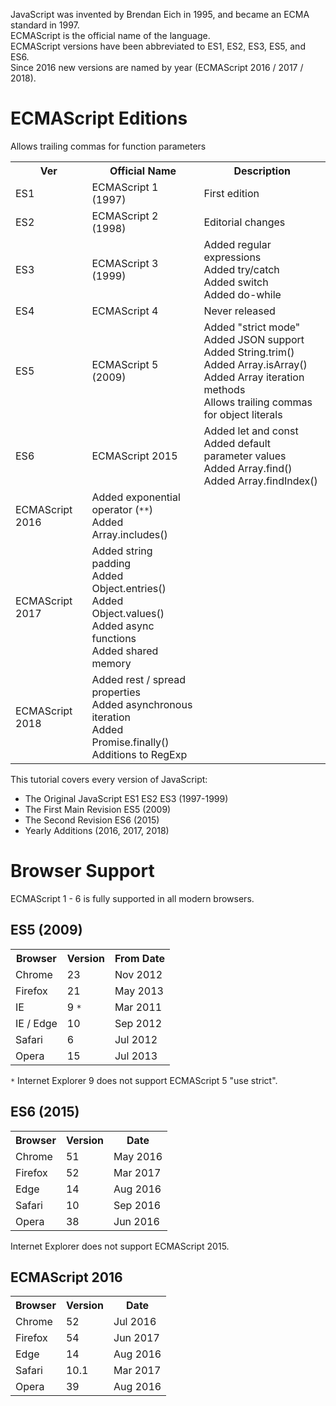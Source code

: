 JavaScript was invented by Brendan Eich in 1995, and became an ECMA standard in 1997.
<br>
ECMAScript is the official name of the language.
<br>
ECMAScript versions have been abbreviated to ES1, ES2, ES3, ES5, and ES6.
<br>
Since 2016 new versions are named by year (ECMAScript 2016 / 2017 / 2018).
<h1>ECMAScript Editions</h1>
<table class="ws-table-all">
  <tr>
    <th>Ver</th>
    <th>Official Name</th>
    <th>Description</th>
  </tr>
  <tr>
    <td>ES1</td>
    <td>ECMAScript 1 (1997)</td>
    <td>First edition</td>
  </tr>
  <tr>
    <td>ES2</td>
    <td>ECMAScript 2 (1998)</td>
    <td>Editorial changes</td>
  </tr>
  <tr>
    <td>ES3</td>
    <td>ECMAScript 3 (1999)</td>
    <td>Added regular expressions<br>Added try/catch<br>Added switch<br>Added do-while</td>
  </tr>
  <tr>
    <td>ES4</td>
    <td>ECMAScript 4</td>
    <td>Never released</td>
  </tr>
  <tr>
    <td>ES5</td>
    <td>ECMAScript 5 (2009)</td>
    <td>Added "strict mode"<br>Added JSON support<br>Added String.trim()<br>Added Array.isArray()<br>Added Array iteration methods<br>Allows trailing commas for object literals<br></td>
  </tr>
  <tr>
    <td>ES6</td>
    <td>ECMAScript 2015</td>
    <td>Added let and const<br>Added default parameter values<br>Added Array.find()<br>Added Array.findIndex()<br></td>
  </tr>
  <tr>
    <td>ECMAScript 2016</td>
    <td>Added exponential operator (<code>**</code>)<br>Added Array.includes()</td>
  </tr>
  <tr>
    <td>ECMAScript 2017</td>
    <td>Added string padding<br>Added Object.entries()<br>Added Object.values()<br>Added async functions<br>Added shared memory</td>Allows trailing commas for function parameters<br></td>
  </tr>
  <tr>
    <td>ECMAScript 2018</td>
    <td>Added rest / spread properties<br>Added asynchronous iteration<br>Added Promise.finally()<br>Additions to RegExp</td>
  </tr>
</table>
This tutorial covers every version of JavaScript:
<ul>
  <li>The Original JavaScript ES1 ES2 ES3 (1997-1999)</li>
  <li>The First Main Revision ES5 (2009)</li>
  <li>The Second Revision ES6 (2015)</li>
  <li>Yearly Additions (2016, 2017, 2018)</li>
</ul>
<h1>Browser Support</h1>
ECMAScript 1 - 6 is fully supported in all modern browsers.
<h2>ES5 (2009)</h2>
<table class="ws-table-all">
  <tr>
    <th>Browser</th>
    <th>Version</th>
    <th>From Date</th>
  </tr>
  <tr>
    <td>Chrome</td>
    <td>23</td>
    <td>Nov 2012</td>
  </tr>
  <tr>
    <td>Firefox</td>
    <td>21</td>
    <td>May 2013</td>
  </tr>
  <tr>
    <td>IE</td>
    <td>9 <code>*</code></td>
    <td>Mar 2011</td>
  </tr>
  <tr>
    <td>IE / Edge</td>
    <td>10</td>
    <td>Sep 2012</td>
  </tr>
  <tr>
    <td>Safari</td>
    <td>6</td>
    <td>Jul 2012</td>
  </tr>
  <tr>
    <td>Opera</td>
    <td>15</td>
    <td>Jul 2013</td>
  </tr>
</table>
<code>*</code> Internet Explorer 9 does not support ECMAScript 5 "use strict".
<h2>ES6 (2015)</h2>
<table class="ws-table-all">
  <tr>
    <th>Browser</th>
    <th>Version</th>
    <th>Date</th>
  </tr>
  <tr>
    <td>Chrome</td>
    <td>51</td>
    <td>May 2016</td>
  </tr>
  <tr>
    <td>Firefox</td>
    <td>52</td>
    <td>Mar 2017</td>
  </tr>
  <tr>
    <td>Edge</td>
    <td>14</td>
    <td>Aug 2016</td>
  </tr>
  <tr>
    <td>Safari</td>
    <td>10</td>
    <td>Sep 2016</td>
  </tr>
  <tr>
    <td>Opera</td>
    <td>38</td>
    <td>Jun 2016</td>
  </tr>
</table>
Internet Explorer does not support ECMAScript 2015.
<h2>ECMAScript 2016</h2>
<table class="ws-table-all">
  <tr>
    <th>Browser</th>
    <th>Version</th>
    <th>Date</th>
  </tr>
  <tr>
    <td>Chrome</td>
    <td>52</td>
    <td>Jul 2016</td>
  </tr>
  <tr>
    <td>Firefox</td>
    <td>54</td>
    <td>Jun 2017</td>
  </tr>
  <tr>
    <td>Edge</td>
    <td>14</td>
    <td>Aug 2016</td>
  </tr>
  <tr>
    <td>Safari</td>
    <td>10.1</td>
    <td>Mar 2017</td>
  </tr>
  <tr>
    <td>Opera</td>
    <td>39</td>
    <td>Aug 2016</td>
  </tr>
</table>
